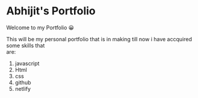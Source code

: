 # Abhijit's Portfolio

Welcome to my Portfolio 😀 

This will be my personal portfolio that is in making
till now i have accquired some skills that                    
are: 
  1. javascript 
  2. Html
  3. css
  4. github
  5. netlify

